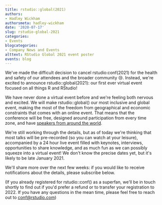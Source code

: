 ```yaml
---
title: rstudio::global(2021)
authors: 
- Hadley Wickham
authorsmeta: hadley-wickham
date: '2020-07-17'
slug: rstudio-global-2021
categories:
- Events
blogcategories:
- Company News and Events
alttext: RStudio Global 2021 event poster
events: blog
---
```



We've made the difficult decision to cancel rstudio:conf(2021) for the health and safety of our attendees and the broader community 😢. Instead, we're excited to announce rstudio::global(2021): our first ever virtual event focused on all things R and RStudio!

We have never done a virtual event before and we're feeling both nervous and excited. We will make rstudio::global() our most inclusive and global event, making the most of the freedom from geographical and economic constraints that comes with an online event. That means that the conference will be free, designed around participation from every time zone, and have [speakers from around the world](https://www.rstudio.com/blog/rstudio-global-call-for-talks/).

We're still working through the details, but as of today we're thinking that most talks will be pre-recorded (so you can watch at your leisure), accompanied by a 24 hour live event filled with keynotes, interviews, opportunities to share knowledge, and as much fun as we can possibly squeeze into a virtual event! We don't know the precise dates yet, but it's likely to be late January 2021.

We'll share more over the next few weeks: if you would like to receive notifications about the details, please subscribe below.

<script src="//pages.rstudio.net/js/forms2/js/forms2.min.js"></script>

<form id="mktoForm_3297"></form>

<script>MktoForms2.loadForm("//pages.rstudio.net", "709-NXN-706", 3297);</script>

(If you already registered for rstudio::conf() as a superfan, we'll be in touch shortly to find out if you'd prefer a refund or to transfer your registration to 2022. If you have any questions in the mean time, please feel free to reach out to <conf@rstudio.com>)


